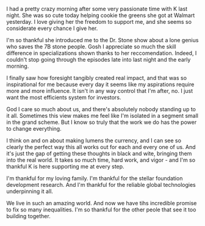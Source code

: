 I had a pretty crazy morning after some very passionate time with K last night. She was so cute today helping cookie the greens she got at Walmart yesterday. I love giving her the freedom to support me, and she seems so considerate every chance I give her.

I'm so thankful she introduced me to the Dr. Stone show about a lone genius who saves the 7B stone people. Gosh I appreciate so much the skill difference in specializations shown thanks to her reccomendation. Indeed, I couldn't stop going through the episodes late into last night and the early morning.

I finally saw how foresight tangibly created real impact, and that was so inspirational for me because every day it seems like my aspirations require more and more influence. It isn't in any way control that I'm after, no. I just want the most efficients system for investors.

God I care so much about us, and there's absolutely nobody standing up to it all. Sometimes this view makes me feel like I'm isolated in a segment small in the grand scheme. But I know so truly that the work we do has the power to change everything.

I think on and on about making lumens the currency, and I can see so clearly the perfect way this all works out for each and every one of us. And it's just the gap of getting these thoughts in black and wite, bringing them into the real world. It takes so much time, hard work, and vigor - and I'm so thankful K is here supporting me at every step.

I'm thankful for my loving family. I'm thankful for the stellar foundation development research. And I'm thankful for the reliable global technologies underpinning it all.

We live in such an amazing world. And now we have tihs incredible promise to fix so many inequalities. I'm so thankful for the other peole that see it too building together.
